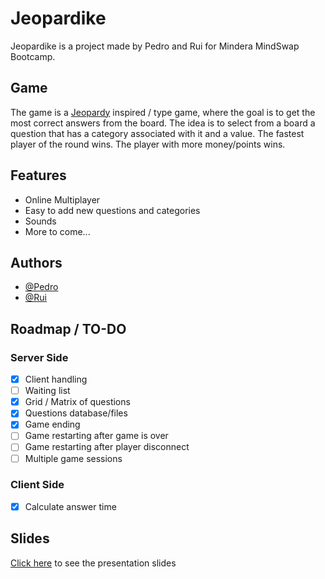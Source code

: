 # Jeopardike

Jeopardike is a project made by Pedro and Rui for Mindera MindSwap Bootcamp.

## Game

The game is a [Jeopardy](https://en.wikipedia.org/wiki/Jeopardy!) inspired / type game, where the goal is to get the most correct answers from the board.
The idea is to select from a board a question that has a category associated with it and a value. The fastest player of the round wins. The player with more money/points wins.

## Features

- Online Multiplayer
- Easy to add new questions and categories
- Sounds
- More to come...

## Authors

- [@Pedro](https://www.github.com/nuntera)
- [@Rui](https://www.github.com/rui-tx)

## Roadmap / TO-DO
### Server Side
- [x] Client handling
- [ ] Waiting list
- [x] Grid / Matrix of questions
- [x] Questions database/files
- [x] Game ending
- [ ] Game restarting after game is over
- [ ] Game restarting after player disconnect
- [ ] Multiple game sessions

### Client Side
- [x] Calculate answer time

## Slides
[Click here](https://rui-tx.github.io/jeopardy/) to see the presentation slides
      
